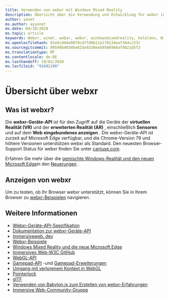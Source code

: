 ```yaml
---
title: Verwenden von webxr mit Windows Mixed Reality
description: Übersicht über die Verwendung und Entwicklung für webxr in Windows Mixed Reality
author: yonet
ms.author: ayyonet
ms.date: 04/10/2020
ms.topic: article
keywords: Webxr, winmr, webar, webvr, windowsmixedreality, hololens, Windows Mixed Reality, Web VR, Web XR, Web Mr, Web AR, 360, 360 Video, 360 Videos, 360 Photo, 360 Fotos, 360 Content, immersives Web, immersiveweb, IW
ms.openlocfilehash: 01e6cd44e9879cd7fd9b11e178134eaf364cc53c
ms.sourcegitcommit: 09599b4034be825e4536eeb9566968afd021d5f3
ms.translationtype: MT
ms.contentlocale: de-DE
ms.lasthandoff: 10/03/2020
ms.locfileid: "91691190"
---
```

# <a name="webxr-overview"></a>Übersicht über webxr

## <a name="what-is-webxr"></a>Was ist webxr?

Die **webxr-Geräte-API** ist für den Zugriff auf die Geräte der **virtuellen Realität (VR)** und der **erweiterten Realität (AR)** , einschließlich **Sensoren** und auf dem **Web** **eingebundenes anzeigen** . Die webxr-Geräte-API ist zurzeit auf Microsoft Edge verfügbar, und die Chrome-Version 79 und höhere Versionen unterstützen webxr als Standard. Den neuesten Browser-Support Status für webxr finden Sie unter [caniuse.com](https://caniuse.com/#search=webxr).

Erfahren Sie mehr über die [gemischte Windows-Realität und den neuen Microsoft Edge](https://docs.microsoft.com/windows/mixed-reality/new-microsoft-edge#introducing-the-new-microsoft-edge)in den [Neuerungen](https://docs.microsoft.com/windows/mixed-reality/mrtk-porting-guide) .

## <a name="viewing-webxr"></a>Anzeigen von webxr

Um zu testen, ob Ihr Browser webxr unterstützt, können Sie in Ihrem Browser zu [webxr-Beispielen](https://immersive-web.github.io/webxr-samples/) navigieren.

## <a name="see-also"></a>Weitere Informationen

* [Webxr-Geräte-API-Spezifikation](https://immersive-web.github.io/webxr/)
* [Dokumentation zur webxr-Geräte-API](https://developer.mozilla.org/en-US/docs/Web/API/WebXR_Device_API)
* [Immersiveweb. dev](https://immersiveweb.dev/)
* [Webxr-Beispiele](https://immersive-web.github.io/webxr-samples/)
* [Windows Mixed Reality und die neue Microsoft Edge](https://docs.microsoft.com/windows/mixed-reality/new-microsoft-edge#introducing-the-new-microsoft-edge)
* [Immersives Web-W3C GitHub](https://github.com/immersive-web)
* [WebGL-API](https://msdn.microsoft.com/library/bg182648(v=vs.85).aspx)
* [Gamepad-API](https://msdn.microsoft.com/library/dn743630(v=vs.85).aspx) -und [Gamepad-Erweiterungen](https://w3c.github.io/gamepad/extensions.html)
* [Umgang mit verlorenem Kontext in WebGL](https://www.khronos.org/webgl/wiki/HandlingContextLost)
* [Pointerlock](https://www.w3.org/TR/pointerlock/)
* [glTF](https://www.khronos.org/gltf)
* [Verwenden von Babylon.js zum Erstellen von webxr-Erfahrungen](https://doc.babylonjs.com/how_to/introduction_to_webxr)
* [Immersive Web-Community-Gruppe](https://www.w3.org/community/immersive-web/)
